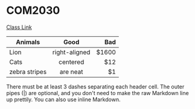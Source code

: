 # COM2030
[Class Link](http://vanhoesenj.github.io/data.html)


| Animals       | Good          | Bad |
| ------------- |:-------------:| -----:|
|Lion   | right-aligned | $1600 |
|Cats      | centered      |   $12 |
| zebra stripes | are neat      |    $1 |

There must be at least 3 dashes separating each header cell.
The outer pipes (|) are optional, and you don't need to make the 
raw Markdown line up prettily. You can also use inline Markdown.
